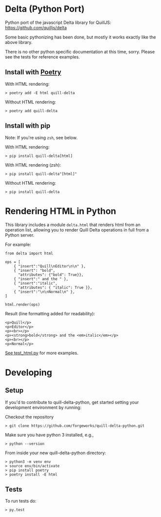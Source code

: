 
# Delta (Python Port)

Python port of the javascript Delta library for QuillJS: https://github.com/quilljs/delta

Some basic pythonizing has been done, but mostly it works exactly like the above library.

There is no other python specific documentation at this time, sorry.  Please see the tests
for reference examples.

## Install with [Poetry](https://poetry.eustace.io/docs/#installation)

With HTML rendering:

    > poetry add -E html quill-delta

Without HTML rendering:

    > poetry add quill-delta

## Install with pip

Note: If you're using `zsh`, see below.

With HTML rendering:

    > pip install quill-delta[html]

With HTML rendering (zsh):

    > pip install quill-delta"[html]"

Without HTML rendering:

    > pip install quill-delta


# Rendering HTML in Python

This library includes a module `delta.html` that renders html from an operation list,
allowing you to render Quill Delta operations in full from a Python server.

For example:

    from delta import html

    ops = [ 
        { "insert":"Quill\nEditor\n\n" },
        { "insert": "bold",
          "attributes": {"bold": True}},
        { "insert":" and the " },
        { "insert":"italic",
          "attributes": { "italic": True }},
        { "insert":"\n\nNormal\n" },
    ]

    html.render(ops)

Result (line formatting added for readability):
    
    <p>Quill</p>
    <p>Editor</p>
    <p><br></p>
    <p><strong>bold</strong> and the <em>italic</em></p>
    <p><br></p>
    <p>Normal</p>

[See test_html.py](tests/test_html.py) for more examples.


# Developing

## Setup
If you'd to contribute to quill-delta-python, get started setting your development environment by running:

Checkout the repository

    > git clone https://github.com/forgeworks/quill-delta-python.git

Make sure you have python 3 installed, e.g.,

    > python --version

From inside your new quill-delta-python directory:

    > python3 -m venv env
    > source env/bin/activate
    > pip install poetry
    > poetry install -E html

## Tests
To run tests do:

    > py.test



